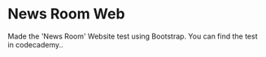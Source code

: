 # News Room Web
Made the 'News Room' Website test using Bootstrap. You can find the test in codecademy..
